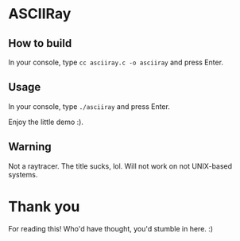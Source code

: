 # ASCIIRay

## How to build
In your console, type
```cc asciiray.c -o asciiray```
and press Enter.

## Usage
In your console, type
```./asciiray```
and press Enter.

Enjoy the little demo :).

## Warning
Not a raytracer. The title sucks, lol.
Will not work on not UNIX-based systems.

# Thank you
For reading this! Who'd have thought, you'd stumble in here. :)
